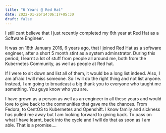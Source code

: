 ```yaml
---
title: "6 Years @ Red Hat"
date: 2022-01-26T14:06:17+05:30
draft: false
---
```


I still cant believe that I just recently completed my 6th year at Red Hat
as a Software Engineer. 

It was on 18th January 2016, 6 years ago, that I joined Red Hat as a software engineer, after a short 5 month stint as a system adminstrator. During this period, I learnt a lot of stuff from people all around me, both from the Kubernetes Community, as well as people at Red hat.

If I were to sit down and list all of them, it would be a long list indeed. Also, I am afraid I will miss someone. So I will do the right thing and not list anyone. Instead, I am going to broadcast a big thank you to everyone who taught me something. You guys know who you are.

I have grown as a person as well as an engineer in all these years and would love to give back to the communities that gave me the chances. From Fedora, to CentOS to Kubernetes and Openshift. I know family and sickness has pulled me away but I am looking forward to giving back. To pass on what I have learnt, back into the cycle and I will do that as soon as I am able. That is a promise....
